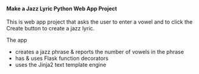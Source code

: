 #### Make a Jazz Lyric Python Web App Project

This is web app project that asks the user to enter a vowel 
and to click the Create button to create a jazz lyric.

The app
- creates a jazz phrase & reports the number of vowels in the phrase
- has & uses Flask function decorators
- uses the Jinja2 text template engine

